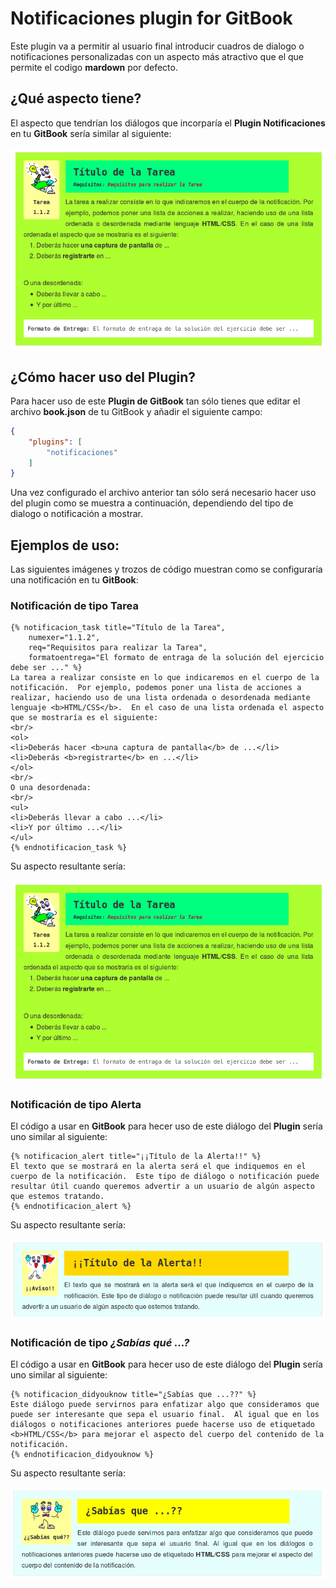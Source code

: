 # Notificaciones plugin for GitBook

Este plugin va a permitir al usuario final introducir cuadros de dialogo o notificaciones personalizadas con un aspecto más atractivo que el que permite el codigo **mardown** por defecto.

## ¿Qué aspecto tiene?

El aspecto que tendrían los diálogos que incorparía el **Plugin Notificaciones** en tu **GitBook** sería similar al siguiente:

![Ejemplo de Notificación de Tipo Tarea](https://github.com/amartinr1977/gitbook-plugin-notificaciones/blob/master/assets/images/notificacion_task-example.png?raw=true)

## ¿Cómo hacer uso del Plugin?

Para hacer uso de este **Plugin de GitBook** tan sólo tienes que editar el archivo **book.json** de tu GitBook y añadir el siguiente campo:

```json
{
    "plugins": [
        "notificaciones"
    ]
}
```

Una vez configurado el archivo anterior tan sólo será necesario hacer uso del plugin como se muestra a continuación, dependiendo del tipo de dialogo o notificación a mostrar.

## Ejemplos de uso:

Las siguientes imágenes y trozos de código muestran como se configuraría una notificación en tu **GitBook**:

### Notificación de tipo Tarea

```
{% notificacion_task title="Título de la Tarea", 
    numexer="1.1.2", 
    req="Requisitos para realizar la Tarea",
    formatoentrega="El formato de entraga de la solución del ejercicio debe ser ..." %}
La tarea a realizar consiste en lo que indicaremos en el cuerpo de la notificación.  Por ejemplo, podemos poner una lista de acciones a realizar, haciendo uso de una lista ordenada o desordenada mediante lenguaje <b>HTML/CSS</b>.  En el caso de una lista ordenada el aspecto que se mostraría es el siguiente:
<br/>
<ol>
<li>Deberás hacer <b>una captura de pantalla</b> de ...</li>
<li>Deberás <b>registrarte</b> en ...</li>
</ol>
<br/>
O una desordenada:
<br/>
<ul>
<li>Deberás llevar a cabo ...</li>
<li>Y por último ...</li>
</ul>
{% endnotificacion_task %}
```

Su aspecto resultante sería:

![Ejemplo de Notificación de Tipo Tarea](https://github.com/amartinr1977/gitbook-plugin-notificaciones/blob/master/assets/images/notificacion_task-example.png?raw=true)

### Notificación de tipo Alerta

El código a usar en **GitBook** para hecer uso de este diálogo del **Plugin** sería uno similar al siguiente:

```
{% notificacion_alert title="¡¡Título de la Alerta!!" %}
El texto que se mostrará en la alerta será el que indiquemos en el cuerpo de la notificación.  Este tipo de diálogo o notificación puede resultar útil cuando queremos advertir a un usuario de algún aspecto que estemos tratando.
{% endnotificacion_alert %}
```

Su aspecto resultante sería:

![Ejemplo de Notificación de Tipo Alerta](https://github.com/amartinr1977/gitbook-plugin-notificaciones/blob/master/assets/images/notificacion_alert-example.png?raw=true)

### Notificación de tipo _¿Sabías qué ...?_

El código a usar en **GitBook** para hecer uso de este diálogo del **Plugin** sería uno similar al siguiente:

```
{% notificacion_didyouknow title="¿Sabías que ...??" %}
Este diálogo puede servirnos para enfatizar algo que consideramos que puede ser interesante que sepa el usuario final.  Al igual que en los diálogos o notificaciones anteriores puede hacerse uso de etiquetado <b>HTML/CSS</b> para mejorar el aspecto del cuerpo del contenido de la notificación.
{% endnotificacion_didyouknow %}
```

Su aspecto resultante sería:

![Ejemplo de Notificación de Tipo Alerta](https://github.com/amartinr1977/gitbook-plugin-notificaciones/blob/master/assets/images/notificacion_didyouknow-example.png?raw=true)

